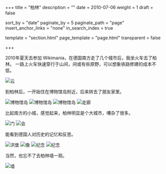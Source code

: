 +++
title = "柏林"
description = ""
date = 2010-07-06
weight = 1
draft = false

sort_by = "date"
paginate_by = 5
paginate_path = "page"
insert_anchor_links = "none"
in_search_index = true

template = "section.html"
page_template = "page.html"
transparent = false

+++

2010年夏天去参加 Wikimania，在德国南方走了几个城市后，我坐火车去了柏林。
一路上火车快速穿行于山间，间或有些原野，可以想象铁路修建的成本不低。

![云](cloud.jpeg)

到柏林后，一开始住在博物馆岛附近，后来转去了朋友家里。

![博物馆岛](museum0.jpeg)
![博物馆岛](museum1.jpeg)
![博物馆岛](museum2.jpeg)
![走廊](corridor.jpeg)

比起南方的小城，感觉起来，柏林明显是个大城市，嘈杂了很多。

![门](brandenburg.jpeg)
![会](gov.jpeg)

能看到德国人对历史的记忆和反思。

![洪堡](humboldt.jpeg)
![像](sculpture.jpeg)
![纪念](monument1.jpeg)
![纪念](monument2.jpeg)

当然，也忘不了去柏林墙一观。

![墙](wall.jpeg)




